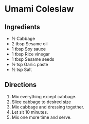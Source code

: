 # Umami Coleslaw 

## Ingredients
- ½ Cabbage
- 2 tbsp Sesame oil
- 1 tbsp Soy sauce
- 1 tbsp Rice vinegar
- 1 tbsp Sesame seeds
- ½ tsp Garlic paste
- ½ tsp Salt

## Directions 

1. Mix everything except cabbage. 
2. Slice cabbage to desired size
3. Mix cabbage and dressing together. 
4. Let sit 10 minutes. 
5. Mix one more time and serve. 